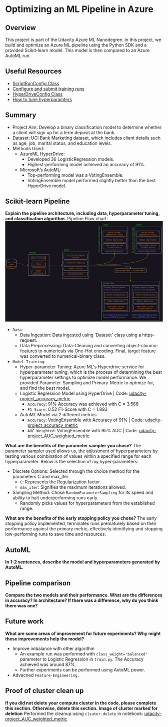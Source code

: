 # Optimizing an ML Pipeline in Azure

## Overview
This project is part of the Udacity Azure ML Nanodegree.
In this project, we build and optimize an Azure ML pipeline using the Python SDK and a provided Scikit-learn model.
This model is then compared to an Azure AutoML run.

## Useful Resources
- [ScriptRunConfig Class](https://docs.microsoft.com/en-us/python/api/azureml-core/azureml.core.scriptrunconfig?view=azure-ml-py)
- [Configure and submit training runs](https://docs.microsoft.com/en-us/azure/machine-learning/how-to-set-up-training-targets)
- [HyperDriveConfig Class](https://docs.microsoft.com/en-us/python/api/azureml-train-core/azureml.train.hyperdrive.hyperdriveconfig?view=azure-ml-py)
- [How to tune hyperparamters](https://docs.microsoft.com/en-us/azure/machine-learning/how-to-tune-hyperparameters)


## Summary
- Project Aim: Develop a binary classification model to determine whether a client will sign up for a term deposit at the bank.
- Dataset: UCI Bank Marketing dataset, which includes client details such as age, job, marital status, and education levels.
- Methods Used:
    - AzureML HyperDrive:
      - Developed 36 LogisticRegression models.
      - Highest-performing model achieved an accuracy of 91%.
    - Microsoft’s AutoML:
      - Top-performing model was a VotingEnsemble.
      - VotingEnsemble model performed slightly better than the best HyperDrive model.

## Scikit-learn Pipeline
**Explain the pipeline architecture, including data, hyperparameter tuning, and classification algorithm.**
Pipeline Flow chart:
![AutoML_Udacity_Course2_project](https://github.com/mishra-atul5001/nd00333_AZMLND_Optimizing_a_Pipeline_in_Azure-Starter_Files/blob/master/AutoML%20Udacity%20Course2%20project.jpg)

- `Data`:
  - Data Ingestion: Data ingested using 'Dataset' class using a https-request.
  - Data Preprocessing: Data-Cleaning and converting object-cloumn-features to numericals via One-Hot encoding. Final, target feature was converted to numerical-binary class.
- `Model Training`:
  - Hyper-parameter Tuning: Azure ML's Hyperdrive service for hyperparameter tuning, which is the process of determining the best hyperparameter settings to optimize model performance. We provided Parameter-Sampling and Primary-Metric to optmize for, and find the best model.
  - Logistic Regression Model using HyperDrive | Code: [udacity-project_accuracy_metric](https://github.com/mishra-atul5001/nd00333_AZMLND_Optimizing_a_Pipeline_in_Azure-Starter_Files/blob/master/udacity-project_accuracy_metric.ipynb)
    - `Accuracy`: 91% Accuracy was achieved with C = 3.566 
    - `F1 Score`: 0.52 F1-Score with C = 1.893
  - AutoML Model via 2 different metrics
    - `Accuracy`: VotingEnsemble with Accuracy of 91% | Code: [udacity-project_accuracy_metric](https://github.com/mishra-atul5001/nd00333_AZMLND_Optimizing_a_Pipeline_in_Azure-Starter_Files/blob/master/udacity-project_accuracy_metric.ipynb)
    - `AUC_Weighted`: VotingEnsemble with 95% AUC | Code: [udacity-project_AUC_weighted_metric](https://github.com/mishra-atul5001/nd00333_AZMLND_Optimizing_a_Pipeline_in_Azure-Starter_Files/blob/master/udacity-project_AUC_weighted_metric.ipynb)
   
**What are the benefits of the parameter sampler you chose?**
The parameter sampler used allows us, the adjustment of hyperparameters by testing various combination of values within a specified range for each hyperparameter.
Below is the selection of my hyper-parameters:
- Discrete Options: Selected through the choice method for the parameters C and max_iter.
  - `C`: Represents the Regularization factor.
  - `max_iter`: Signifies the maximum iterations allowed.
- Sampling Method: Chose `RandomParameterSampling` for its speed and ability to halt underperforming runs early.
  - Randomly picks values for hyperparameters from the established range.

**What are the benefits of the early stopping policy you chose?**
The early stopping policy implemented, terminates runs prematurely based on their performance against the primary metric, effectively identifying and stopping low-performing runs to save time and resources.

## AutoML
**In 1-2 sentences, describe the model and hyperparameters generated by AutoML.**

## Pipeline comparison
**Compare the two models and their performance. What are the differences in accuracy? In architecture? If there was a difference, why do you think there was one?**

## Future work
**What are some areas of improvement for future experiments? Why might these improvements help the model?**
- Improve imbalance with other algorithm
  - An example run was performed with `class_weight='balanced'` parameter to Logistic Regression in `train.py`. The Accuracy achieved was around 87%
  - Further experiments can be performed using AutoML power.
- Advacned `Feature-Engineering.`

## Proof of cluster clean up
**If you did not delete your compute cluster in the code, please complete this section. Otherwise, delete this section.**
**Image of cluster marked for deletion**
Performed the cleanup using `clsuter.delete` in notebook: [udacity-project_AUC_weighted_metric](https://github.com/mishra-atul5001/nd00333_AZMLND_Optimizing_a_Pipeline_in_Azure-Starter_Files/blob/master/udacity-project_AUC_weighted_metric.ipynb)

